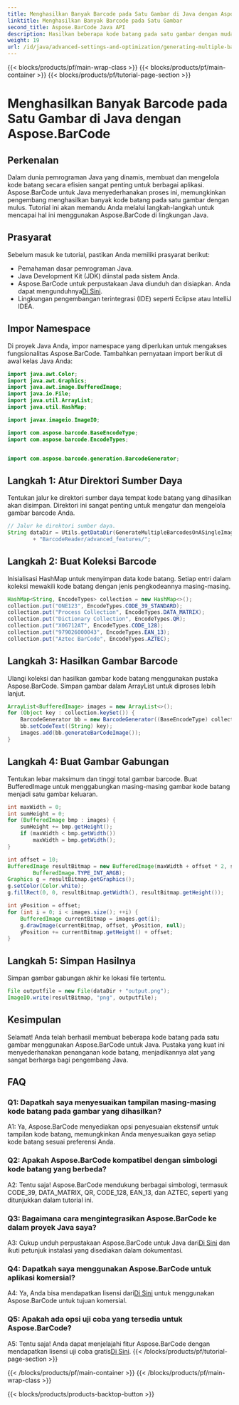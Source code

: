 ```yaml
---
title: Menghasilkan Banyak Barcode pada Satu Gambar di Java dengan Aspose.BarCode
linktitle: Menghasilkan Banyak Barcode pada Satu Gambar
second_title: Aspose.BarCode Java API
description: Hasilkan beberapa kode batang pada satu gambar dengan mudah menggunakan Aspose.BarCode untuk Java. Ikuti panduan langkah demi langkah kami untuk integrasi yang lancar.
weight: 19
url: /id/java/advanced-settings-and-optimization/generating-multiple-barcodes-single-image/
---
```


{{< blocks/products/pf/main-wrap-class >}}
{{< blocks/products/pf/main-container >}}
{{< blocks/products/pf/tutorial-page-section >}}

# Menghasilkan Banyak Barcode pada Satu Gambar di Java dengan Aspose.BarCode

## Perkenalan

Dalam dunia pemrograman Java yang dinamis, membuat dan mengelola kode batang secara efisien sangat penting untuk berbagai aplikasi. Aspose.BarCode untuk Java menyederhanakan proses ini, memungkinkan pengembang menghasilkan banyak kode batang pada satu gambar dengan mulus. Tutorial ini akan memandu Anda melalui langkah-langkah untuk mencapai hal ini menggunakan Aspose.BarCode di lingkungan Java.

## Prasyarat

Sebelum masuk ke tutorial, pastikan Anda memiliki prasyarat berikut:

- Pemahaman dasar pemrograman Java.
- Java Development Kit (JDK) diinstal pada sistem Anda.
- Aspose.BarCode untuk perpustakaan Java diunduh dan disiapkan. Anda dapat mengunduhnya[Di Sini](https://releases.aspose.com/barcode/java/).
- Lingkungan pengembangan terintegrasi (IDE) seperti Eclipse atau IntelliJ IDEA.

## Impor Namespace

Di proyek Java Anda, impor namespace yang diperlukan untuk mengakses fungsionalitas Aspose.BarCode. Tambahkan pernyataan import berikut di awal kelas Java Anda:

```java
import java.awt.Color;
import java.awt.Graphics;
import java.awt.image.BufferedImage;
import java.io.File;
import java.util.ArrayList;
import java.util.HashMap;

import javax.imageio.ImageIO;

import com.aspose.barcode.BaseEncodeType;
import com.aspose.barcode.EncodeTypes;


import com.aspose.barcode.generation.BarcodeGenerator;
```

## Langkah 1: Atur Direktori Sumber Daya

Tentukan jalur ke direktori sumber daya tempat kode batang yang dihasilkan akan disimpan. Direktori ini sangat penting untuk mengatur dan mengelola gambar barcode Anda.

```java
// Jalur ke direktori sumber daya.
String dataDir = Utils.getDataDir(GenerateMultipleBarcodesOnASingleImage.class)
        + "BarcodeReader/advanced_features/";
```

## Langkah 2: Buat Koleksi Barcode

Inisialisasi HashMap untuk menyimpan data kode batang. Setiap entri dalam koleksi mewakili kode batang dengan jenis pengkodeannya masing-masing.

```java
HashMap<String, EncodeTypes> collection = new HashMap<>();
collection.put("ONE123", EncodeTypes.CODE_39_STANDARD);
collection.put("Process Collection", EncodeTypes.DATA_MATRIX);
collection.put("Dictionary Collection", EncodeTypes.QR);
collection.put("X06712AT", EncodeTypes.CODE_128);
collection.put("979026000043", EncodeTypes.EAN_13);
collection.put("Aztec BarCode", EncodeTypes.AZTEC);
```

## Langkah 3: Hasilkan Gambar Barcode

Ulangi koleksi dan hasilkan gambar kode batang menggunakan pustaka Aspose.BarCode. Simpan gambar dalam ArrayList untuk diproses lebih lanjut.

```java
ArrayList<BufferedImage> images = new ArrayList<>();
for (Object key : collection.keySet()) {
    BarcodeGenerator bb = new BarcodeGenerator((BaseEncodeType) collection.get(key));
    bb.setCodeText((String) key);
    images.add(bb.generateBarCodeImage());
}
```

## Langkah 4: Buat Gambar Gabungan

Tentukan lebar maksimum dan tinggi total gambar barcode. Buat BufferedImage untuk menggabungkan masing-masing gambar kode batang menjadi satu gambar keluaran.

```java
int maxWidth = 0;
int sumHeight = 0;
for (BufferedImage bmp : images) {
    sumHeight += bmp.getHeight();
    if (maxWidth < bmp.getWidth())
        maxWidth = bmp.getWidth();
}

int offset = 10;
BufferedImage resultBitmap = new BufferedImage(maxWidth + offset * 2, sumHeight + offset * images.size(),
        BufferedImage.TYPE_INT_ARGB);
Graphics g = resultBitmap.getGraphics();
g.setColor(Color.white);
g.fillRect(0, 0, resultBitmap.getWidth(), resultBitmap.getHeight());

int yPosition = offset;
for (int i = 0; i < images.size(); ++i) {
    BufferedImage currentBitmap = images.get(i);
    g.drawImage(currentBitmap, offset, yPosition, null);
    yPosition += currentBitmap.getHeight() + offset;
}
```
## Langkah 5: Simpan Hasilnya

Simpan gambar gabungan akhir ke lokasi file tertentu.

```java
File outputfile = new File(dataDir + "output.png");
ImageIO.write(resultBitmap, "png", outputfile);
```

## Kesimpulan

Selamat! Anda telah berhasil membuat beberapa kode batang pada satu gambar menggunakan Aspose.BarCode untuk Java. Pustaka yang kuat ini menyederhanakan penanganan kode batang, menjadikannya alat yang sangat berharga bagi pengembang Java.

## FAQ

### Q1: Dapatkah saya menyesuaikan tampilan masing-masing kode batang pada gambar yang dihasilkan?

A1: Ya, Aspose.BarCode menyediakan opsi penyesuaian ekstensif untuk tampilan kode batang, memungkinkan Anda menyesuaikan gaya setiap kode batang sesuai preferensi Anda.

### Q2: Apakah Aspose.BarCode kompatibel dengan simbologi kode batang yang berbeda?

A2: Tentu saja! Aspose.BarCode mendukung berbagai simbologi, termasuk CODE_39, DATA_MATRIX, QR, CODE_128, EAN_13, dan AZTEC, seperti yang ditunjukkan dalam tutorial ini.

### Q3: Bagaimana cara mengintegrasikan Aspose.BarCode ke dalam proyek Java saya?

 A3: Cukup unduh perpustakaan Aspose.BarCode untuk Java dari[Di Sini](https://releases.aspose.com/barcode/java/) dan ikuti petunjuk instalasi yang disediakan dalam dokumentasi.

### Q4: Dapatkah saya menggunakan Aspose.BarCode untuk aplikasi komersial?

 A4: Ya, Anda bisa mendapatkan lisensi dari[Di Sini](https://purchase.aspose.com/buy) untuk menggunakan Aspose.BarCode untuk tujuan komersial.

### Q5: Apakah ada opsi uji coba yang tersedia untuk Aspose.BarCode?

 A5: Tentu saja! Anda dapat menjelajahi fitur Aspose.BarCode dengan mendapatkan lisensi uji coba gratis[Di Sini](https://releases.aspose.com/).
{{< /blocks/products/pf/tutorial-page-section >}}

{{< /blocks/products/pf/main-container >}}
{{< /blocks/products/pf/main-wrap-class >}}

{{< blocks/products/products-backtop-button >}}
